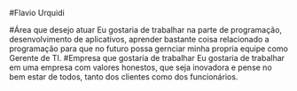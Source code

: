 #Flavio Urquidi

#Área que desejo atuar
Eu gostaria de trabalhar na parte de programação, desenvolvimento de aplicativos, aprender bastante coisa relacionado
a programação para que no futuro possa gernciar minha propria equipe como Gerente de TI.
#Empresa que gostaria de trabalhar
Eu gostaria de trabalhar em uma empresa com valores honestos, que seja inovadora e pense no bem estar de todos, tanto
dos clientes como dos funcionários.
